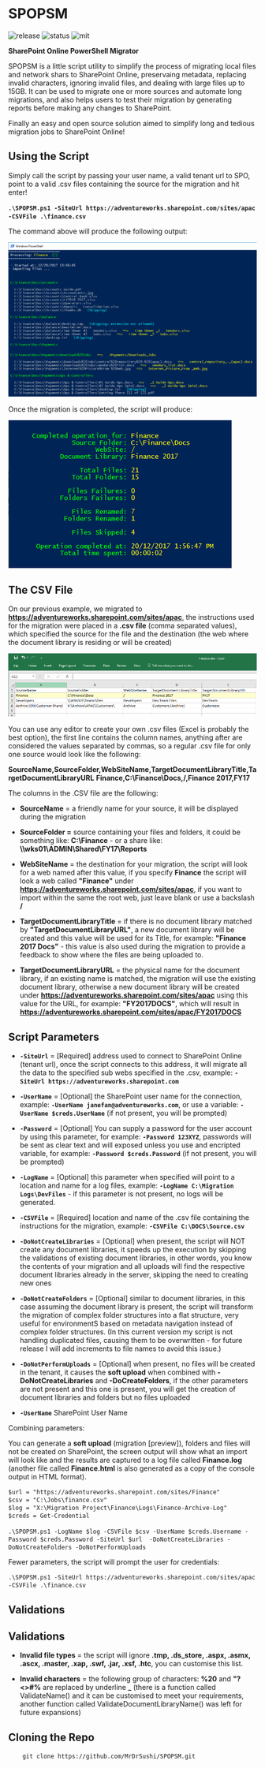 # SPOPSM 

![release](https://img.shields.io/badge/release-v1.0.0-blue.svg)
![status](https://img.shields.io/badge/status-stable-green.svg)
![mit](https://img.shields.io/badge/license-MIT-blue.svg)

**SharePoint Online PowerShell Migrator**

SPOPSM is a little script utility to simplify the process of migrating local files and network shars to SharePoint Online, preservaing metadata, replacing invalid characters, ignoring invalid files, and dealing with large files up to 15GB. It can be used to migrate one or more sources and automate long migrations, and also helps users to test their migration by generating reports before making any changes to SharePoint.

Finally an easy and open source solution aimed to simplify long and tedious migration jobs to SharePoint Online!



## Using the Script 

Simply call the script by passing your user name, a valid tenant url to SPO, point to a valid .csv files containing the source for the migration and hit enter!


**`.\SPOPSM.ps1 -SiteUrl https://adventureworks.sharepoint.com/sites/apac -CSVFile .\finance.csv`**

The command above will produce the following output:

![SPOPSM](./readme/script-running.png)


Once the migration is completed, the script will produce:

![SPOPSM](./readme/script-totals.png)





## The CSV File 

On our previous example, we migrated to **https://adventureworks.sharepoint.com/sites/apac**, the instructions used for the migration were placed in a **.csv file** (comma separated values), which specified the source for the file and the destination (the web where the document library is residing or will be created)

![SPOPSM](./readme/finance-xlsx.png)

You can use any editor to create your own .csv files (Excel is probably the best option), the first line contains the column names, anything after are considered the values separated by commas, so a regular .csv file for only one source would look like the following:

**SourceName,SourceFolder,WebSiteName,TargetDocumentLibraryTitle,TargetDocumentLibraryURL**
**Finance,C:\Finance\Docs,/,Finance 2017,FY17**

The columns in the .CSV file are the following:

* **SourceName** = a friendly name for your source, it will be displayed during the migration

* **SourceFolder =** source containing your files and folders, it could be something like: **C:\Finance** - or a share like: **\\\wks01\ADMIN\Shared\FY17\Reports**

* **WebSiteName** = the destination for your migration, the script will look for a web named after this value, if you specify **Finance** the script will look a web called **"Finance"** under **https://adventureworks.sharepoint.com/sites/apac**, if you want to import within the same the root web, just leave blank or use a backslash **/** 

* **TargetDocumentLibraryTitle** = if there is no document library matched by **"TargetDocumentLibraryURL"**, a new document library will be created and this value will be used for its Title, for example: **"Finance 2017 Docs"** - this value is also used during the migration to provide a feedback to show where the files are being uploaded to.

* **TargetDocumentLibraryURL** = the physical name for the document library, if an existing name is matched, the migration will use the existing document library, otherwise a new document library will be created under **https://adventureworks.sharepoint.com/sites/apac**  using this value for the URL, for example: **"FY2017DOCS"**, which will result in **https://adventureworks.sharepoint.com/sites/apac/FY2017DOCS**



## Script Parameters


* **`-SiteUrl`** = [Required] address used to connect to SharePoint Online (tenant url), once the script connects to this address, it will migrate all the data to the specified sub webs specified in the .csv, example: **`-SiteUrl https://adventureworks.sharepoint.com`** 

* **`-UserName`** = [Optional] the SharePoint user name for the connection, example:  **`-UserName janefan@adventureworks.com`**, or use a variable: **`-UserName $creds.UserName`** (if not present, you will be prompted)

* **`-Password`** = [Optional] You can supply a password for the user account by using this parameter, for example: **`-Password 123XYZ`**, passwords will be sent as clear text and will exposed unless you use and encripted variable, for example: **`-Password $creds.Password`** (if not present, you will be prompted)

* **`-LogName`** = [Optional] this parameter when specified will point to a location and name for a log files, example: **`-LogName C:\Migration Logs\DevFiles`** - if this parameter is not present, no logs will be generated.

* **`-CSVFile`** = [Required] location and name of the .csv file containing the instructions for the migration, example: **`-CSVFile C:\DOCS\Source.csv`**

* **`-DoNotCreateLibraries`** = [Optional] when present, the script will NOT create any document libraries, it speeds up the execution by skipping the validations of existing document libraries, in other words, you know the contents of your migration and all uploads will find the respective document libraries already in the server, skipping the need to creating new ones

* **`-DoNotCreateFolders`** = [Optional] similar to document libraries, in this case assuming the document library is present, the script will transform the migration of complex folder structures into a flat structure, very useful for environmentS based on metadata navigation instead of complex folder structures. (In this current version my script is not handling duplicated files, causing them to be overwritten - for future release I will add increments to file names to avoid this issue.)

* **`-DoNotPerformUploads`** = [Optional] when present, no files will be created in the tenant, it causes the **soft upload** when combined with **-DoNotCreateLibraries** and **-DoCreateFolders**, if the other parameters are not present and this one is present, you will get the creation of document libraries and folders but no files uploaded

* **`-UserName`** SharePoint User Name

Combining parameters:

You can generate a **soft upload** (migration [preview]), folders and files will not be created on SharePoint, the screen output will show what an import will look like and the results are captured to a log file called **Finance.log** (another file called **Finance.html** is also generated as a copy of the console output in HTML format).

```
$url = "https://adventureworks.sharepoint.com/sites/Finance"
$csv = "C:\Jobs\finance.csv"
$log = "X:\Migration Project\Finance\Logs\Finance-Archive-Log"
$creds = Get-Credential

.\SPOPSM.ps1 -LogName $log -CSVFile $csv -UserName $creds.Username -Password $creds.Password -SiteUrl $url  -DoNotCreateLibraries -DoNotCreateFolders -DoNotPerformUploads
```

Fewer parameters, the script will prompt the user for credentials:

```
.\SPOPSM.ps1 -SiteUrl https://adventureworks.sharepoint.com/sites/apac -CSVFile .\finance.csv
```


## Validations

## Validations


* **Invalid file types** = the script will ignore **.tmp, .ds_store, .aspx, .asmx, .ascx, .master, .xap, .swf, .jar, .xsf, .htc**, you can customise this list.

* **Invalid characters** = the following group of characters: **%20** and **"?<>#%** are replaced by underline **_** (there is a function called ValidateName() and it can be customised to meet your requirements, another function called ValidateDocumentLibraryName() was left for future expansions)


## Cloning the Repo

```
    git clone https://github.com/MrDrSushi/SPOPSM.git
```